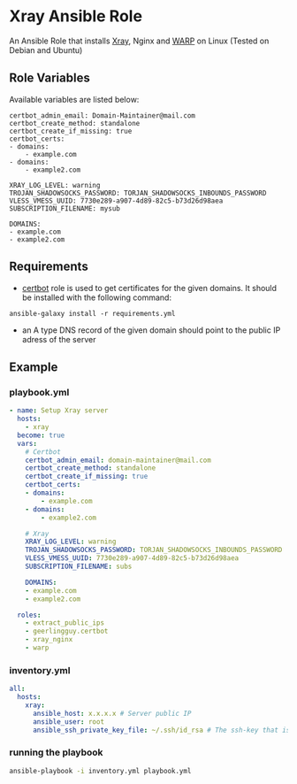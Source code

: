 # Xray Ansible Role

An Ansible Role that installs [Xray](https://github.com/XTLS/Xray-corex), Nginx and [WARP](https://cloudflarewarp.com/) on Linux (Tested on Debian and Ubuntu)


## Role Variables

Available variables are listed below:

    certbot_admin_email: Domain-Maintainer@mail.com
    certbot_create_method: standalone
    certbot_create_if_missing: true
    certbot_certs:
    - domains:
        - example.com
    - domains:
        - example2.com

    XRAY_LOG_LEVEL: warning
    TROJAN_SHADOWSOCKS_PASSWORD: TORJAN_SHADOWSOCKS_INBOUNDS_PASSWORD
    VLESS_VMESS_UUID: 7730e289-a907-4d89-82c5-b73d26d98aea
    SUBSCRIPTION_FILENAME: mysub

    DOMAINS:
    - example.com
    - example2.com


## Requirements

* [certbot](https://galaxy.ansible.com/geerlingguy/certbot/) role is used to get certificates for the given domains. It should be installed with the following command:
```
ansible-galaxy install -r requirements.yml
```

* an A type DNS record of the given domain should point to the public IP adress of the server 

## Example

### playbook.yml

```yaml
- name: Setup Xray server
  hosts:
    - xray
  become: true
  vars:
    # Certbot
    certbot_admin_email: domain-maintainer@mail.com
    certbot_create_method: standalone
    certbot_create_if_missing: true
    certbot_certs:
    - domains:
        - example.com
    - domains:
        - example2.com

    # Xray
    XRAY_LOG_LEVEL: warning
    TROJAN_SHADOWSOCKS_PASSWORD: TORJAN_SHADOWSOCKS_INBOUNDS_PASSWORD
    VLESS_VMESS_UUID: 7730e289-a907-4d89-82c5-b73d26d98aea
    SUBSCRIPTION_FILENAME: subs

    DOMAINS:
    - example.com
    - example2.com

  roles:
    - extract_public_ips
    - geerlingguy.certbot
    - xray_nginx
    - warp

```

### inventory.yml

```yaml
all:
  hosts:
    xray:
      ansible_host: x.x.x.x # Server public IP
      ansible_user: root
      ansible_ssh_private_key_file: ~/.ssh/id_rsa # The ssh-key that is already added to server

```

### running the playbook
```bash
ansible-playbook -i inventory.yml playbook.yml
```